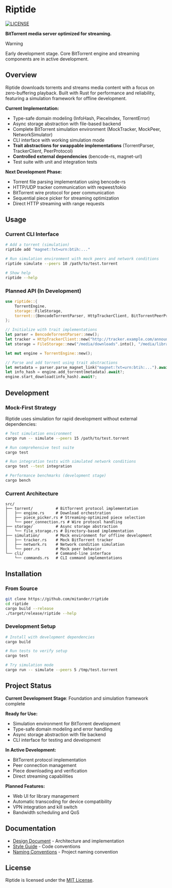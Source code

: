 # Riptide

[![LICENSE](https://img.shields.io/badge/license-MIT-blue.svg)](LICENSE)

**BitTorrent media server optimized for streaming.**

> [!WARNING]
> Early development stage. Core BitTorrent engine and streaming components are in active development.

## Overview

Riptide downloads torrents and streams media content with a focus on zero-buffering playback. Built with Rust for performance and reliability, featuring a simulation framework for offline development.

**Current Implementation:**
- Type-safe domain modeling (InfoHash, PieceIndex, TorrentError)
- Async storage abstraction with file-based backend
- Complete BitTorrent simulation environment (MockTracker, MockPeer, NetworkSimulator)
- CLI interface with working simulation mode
- **Trait abstractions for swappable implementations** (TorrentParser, TrackerClient, PeerProtocol)
- **Controlled external dependencies** (bencode-rs, magnet-url)
- Test suite with unit and integration tests

**Next Development Phase:**
- Torrent file parsing implementation using bencode-rs
- HTTP/UDP tracker communication with reqwest/tokio
- BitTorrent wire protocol for peer communication
- Sequential piece picker for streaming optimization
- Direct HTTP streaming with range requests

## Usage

### Current CLI Interface

```bash
# Add a torrent (simulation)
riptide add "magnet:?xt=urn:btih:..."

# Run simulation environment with mock peers and network conditions
riptide simulate --peers 10 /path/to/test.torrent

# Show help
riptide --help
```

### Planned API (In Development)

```rust
use riptide::{
    TorrentEngine,
    storage::FileStorage,
    torrent::{BencodeTorrentParser, HttpTrackerClient, BitTorrentPeerProtocol}
};

// Initialize with trait implementations
let parser = BencodeTorrentParser::new();
let tracker = HttpTrackerClient::new("http://tracker.example.com/announce".to_string());
let storage = FileStorage::new("/media/downloads".into(), "/media/library".into());

let mut engine = TorrentEngine::new();

// Parse and add torrent using trait abstractions
let metadata = parser.parse_magnet_link("magnet:?xt=urn:btih:...").await?;
let info_hash = engine.add_torrent(metadata).await?;
engine.start_download(info_hash).await?;
```

## Development

### Mock-First Strategy

Riptide uses simulation for rapid development without external dependencies:

```bash
# Test simulation environment
cargo run -- simulate --peers 15 /path/to/test.torrent

# Run comprehensive test suite
cargo test

# Run integration tests with simulated network conditions
cargo test --test integration

# Performance benchmarks (development stage)
cargo bench
```

### Current Architecture

```
src/
├── torrent/          # BitTorrent protocol implementation
│   ├── engine.rs     # Download orchestration
│   ├── piece_picker.rs # Streaming-optimized piece selection
│   └── peer_connection.rs # Wire protocol handling
├── storage/          # Async storage abstraction
│   └── file_storage.rs # Directory-based implementation
├── simulation/       # Mock environment for offline development
│   ├── tracker.rs    # Mock BitTorrent tracker
│   ├── network.rs    # Network condition simulation
│   └── peer.rs       # Mock peer behavior
└── cli/              # Command-line interface
    └── commands.rs   # CLI command implementations
```

## Installation

### From Source

```bash
git clone https://github.com/mitander/riptide
cd riptide
cargo build --release
./target/release/riptide --help
```

### Development Setup

```bash
# Install with development dependencies
cargo build

# Run tests to verify setup
cargo test

# Try simulation mode
cargo run -- simulate --peers 5 /tmp/test.torrent
```

## Project Status

**Current Development Stage**: Foundation and simulation framework complete

**Ready for Use:**
- Simulation environment for BitTorrent development
- Type-safe domain modeling and error handling
- Async storage abstraction with file backend
- CLI interface for testing and development

**In Active Development:**
- BitTorrent protocol implementation
- Peer connection management
- Piece downloading and verification
- Direct streaming capabilities

**Planned Features:**
- Web UI for library management
- Automatic transcoding for device compatibility
- VPN integration and kill switch
- Bandwidth scheduling and QoS

## Documentation

- [Design Document](docs/DESIGN.md) - Architecture and implementation
- [Style Guide](docs/STYLE.md) - Code conventions
- [Naming Conventions](docs/NAMING_CONVENTIONS.md) - Project naming convention

## License

Riptide is licensed under the [MIT License](LICENSE).
